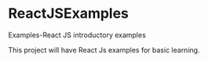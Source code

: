 # ReactJSExamples
Examples-React JS introductory examples

This project will have React Js examples for basic learning. 
